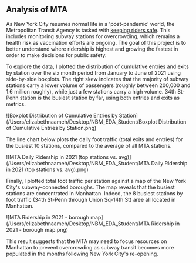 ## Analysis of MTA 

As New York City resumes normal life in a 'post-pandemic' world, the Metropolitan Transit Agency is tasked with [keeping riders safe](https://www.wsj.com/articles/how-does-new-york-keep-transit-riders-safe-from-covid-19-trial-and-error-11609678802). This includes monitoring subway stations for overcrowding, which remains a health risk as vaccination efforts are ongoing.  The goal of this project is to better understand where ridership is highest and growing the fastest in order to make decisions for public safety.

To explore the data, I plotted the distribution of cumulative entries and exits by station over the six month period from January to June of 2021 using side-by-side boxplots. The right skew indicates that the majority of subway stations carry a lower volume of passengers (roughly between 200,000 and 1.6 million roughly), while just a few stations carry a high volume. 34th St-Penn station is the busiest station by far, using both entries and exits as metrics. 

![Boxplot Distribution of Cumulative Entries by Station](/Users/elizabethnaameh/Desktop/NBM_EDA_Student/Boxplot Distribution of Cumulative Entries by Station.png)

The line chart below plots the daily foot traffic (total exits and entries) for the busiest 10 stations, compared to the average of all MTA stations.

![MTA Daily Ridership in 2021 (top stations vs. avg)](/Users/elizabethnaameh/Desktop/NBM_EDA_Student/MTA Daily Ridership in 2021 (top stations vs. avg).png)

Finally, I plotted total foot traffic per station against a map of the New York City's subway-connected boroughs. The map reveals that the busiest stations are concentrated in Manhattan. Indeed, the 8 busiest stations by foot traffic (34th St-Penn through Union Sq-14th St) aree all located in Manhattan.

![MTA Ridership in 2021 - borough map](/Users/elizabethnaameh/Desktop/NBM_EDA_Student/MTA Ridership in 2021 - borough map.png)

This result suggests that the MTA may need to focus resources on Manhattan to prevent overcrowding as subway transit becomes more populated in the months following New York City's re-opening. 